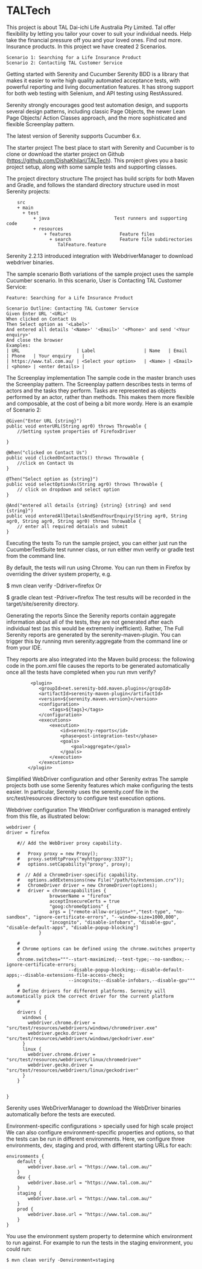 # TALTech
This project is about TAL Dai-ichi Life Australia Pty Limited. Tal offer flexibility by letting you tailor your cover to suit your individual needs. Help take the financial pressure off you and your loved ones. Find out more. Insurance products.
In this project we have created 2 Scenarios.

    Scenario 1: Searching for a Life Insurance Product
    Scenario 2: Contacting TAL Customer Service

Getting started with Serenity and Cucumber
Serenity BDD is a library that makes it easier to write high quality automated acceptance tests, with powerful reporting and living documentation features. It has strong support for both web testing with Selenium, and API testing using RestAssured.

Serenity strongly encourages good test automation design, and supports several design patterns, including classic Page Objects, the newer Lean Page Objects/ Action Classes approach, and the more sophisticated and flexible Screenplay pattern.

The latest version of Serenity supports Cucumber 6.x.

The starter project
The best place to start with Serenity and Cucumber is to clone or download the starter project on Github (https://github.com/DishaKhilari/TALTech). This project gives you a basic project setup, along with some sample tests and supporting classes.

The project directory structure
The project has build scripts for both Maven and Gradle, and follows the standard directory structure used in most Serenity projects:

        src
        + main
          + test
              + java                        Test runners and supporting code
              + resources
                  + features                  Feature files
                    + search                  Feature file subdirectories
                       TalFeature.feature
                   
Serenity 2.2.13 introduced integration with WebdriverManager to download webdriver binaries.

The sample scenario
Both variations of the sample project uses the sample Cucumber scenario. In this scenario, User is Contacting TAL Customer Service:

    Feature: Searching for a Life Insurance Product

    Scenario Outline: Contacting TAL Customer Service
    Given Enter URL '<URL>'
    When clicked on Contact Us
    Then Select option as '<Label>'
    And entered all details '<Name>' '<Email>' '<Phone>' and send '<Your enquiry>'
    And close the browser
    Examples:
    | URL                     | Label                  | Name   | Email   | Phone   | Your enquiry    |
    | https://www.tal.com.au/ | <Select your option>   | <Name> | <Email> | <phone> | <enter details> |

The Screenplay implementation
The sample code in the master branch uses the Screenplay pattern. The Screenplay pattern describes tests in terms of actors and the tasks they perform. Tasks are represented as objects performed by an actor, rather than methods. This makes them more flexible and composable, at the cost of being a bit more wordy. Here is an example of Scenario 2:

    @Given("Enter URL {string}")
    public void enterURL(String agr0) throws Throwable {
        //Setting system properties of FirefoxDriver
      
    }

    @When("clicked on Contact Us")
    public void clickedOnContactUs() throws Throwable {
        //click on Contact Us
    }

    @Then("Select option as {string}")
    public void selectOptionAs(String agr0) throws Throwable {
        // click on dropdown and select option
    }

    @And("entered all details {string} {string} {string} and send {string}")
    public void enteredAllDetailsAndSendYourEnquiry(String agr0, String agr0, String agr0, String agr0) throws Throwable {
        // enter all required detaials and submit
    }

Executing the tests
To run the sample project, you can either just run the CucumberTestSuite test runner class, or run either mvn verify or gradle test from the command line.

By default, the tests will run using Chrome. You can run them in Firefox by overriding the driver system property, e.g.

$ mvn clean verify -Ddriver=firefox
Or

$ gradle clean test -Pdriver=firefox
The test results will be recorded in the target/site/serenity directory.

Generating the reports
Since the Serenity reports contain aggregate information about all of the tests, they are not generated after each individual test (as this would be extremenly inefficient). Rather, The Full Serenity reports are generated by the serenity-maven-plugin. You can trigger this by running mvn serenity:aggregate from the command line or from your IDE.

They reports are also integrated into the Maven build process: the following code in the pom.xml file causes the reports to be generated automatically once all the tests have completed when you run mvn verify?

             <plugin>
                <groupId>net.serenity-bdd.maven.plugins</groupId>
                <artifactId>serenity-maven-plugin</artifactId>
                <version>${serenity.maven.version}</version>
                <configuration>
                    <tags>${tags}</tags>
                </configuration>
                <executions>
                    <execution>
                        <id>serenity-reports</id>
                        <phase>post-integration-test</phase>
                        <goals>
                            <goal>aggregate</goal>
                        </goals>
                    </execution>
                </executions>
            </plugin>
Simplified WebDriver configuration and other Serenity extras
The sample projects both use some Serenity features which make configuring the tests easier. In particular, Serenity uses the serenity.conf file in the src/test/resources directory to configure test execution options.

Webdriver configuration
The WebDriver configuration is managed entirely from this file, as illustrated below:

    webdriver {
    driver = firefox

        #// Add the WebDriver proxy capability.

        #   Proxy proxy = new Proxy();
        #   proxy.setHttpProxy("myhttpproxy:3337");
        #   options.setCapability("proxy", proxy);

        #  // Add a ChromeDriver-specific capability.
        #   options.addExtensions(new File("/path/to/extension.crx"));
        #   ChromeDriver driver = new ChromeDriver(options);
        #   driver = chromecapabilities {
                    browserName = "firefox"
                    acceptInsecureCerts = true
                    "goog:chromeOptions" {
                    args = ["remote-allow-origins=*","test-type", "no-sandbox", "ignore-certificate-errors", "--window-size=1000,800",
                    "incognito", "disable-infobars", "disable-gpu", "disable-default-apps", "disable-popup-blocking"]
                }

        #
        # Chrome options can be defined using the chrome.switches property
        #
        chrome.switches="""--start-maximized;--test-type;--no-sandbox;--ignore-certificate-errors;
                           --disable-popup-blocking;--disable-default-apps;--disable-extensions-file-access-check;
                           --incognito;--disable-infobars,--disable-gpu"""
        #
        # Define drivers for different platforms. Serenity will automatically pick the correct driver for the current platform
        #
        
        drivers {
          windows {
            webdriver.chrome.driver = "src/test/resources/webdrivers/windows/chromedriver.exe"
            webdriver.gecko.driver = "src/test/resources/webdrivers/windows/geckodriver.exe"
          }
          linux {
            webdriver.chrome.driver = "src/test/resources/webdrivers/linux/chromedriver"
            webdriver.gecko.driver = "src/test/resources/webdrivers/linux/geckodriver"
          }
        }


    }
Serenity uses WebDriverManager to download the WebDriver binaries automatically before the tests are executed.

Environment-specific configurations > specially used for high scale project
We can also configure environment-specific properties and options, so that the tests can be run in different environments. Here, we configure three environments, dev, staging and prod, with different starting URLs for each:

    environments {
        default {
            webdriver.base.url = "https://www.tal.com.au/"
        }
        dev {
            webdriver.base.url = "https://www.tal.com.au/"
        }
        staging {
            webdriver.base.url = "https://www.tal.com.au/"
        }
        prod {
            webdriver.base.url = "https://www.tal.com.au/"
        }
    }
You use the environment system property to determine which environment to run against. For example to run the tests in the staging environment, you could run:

    $ mvn clean verify -Denvironment=staging

